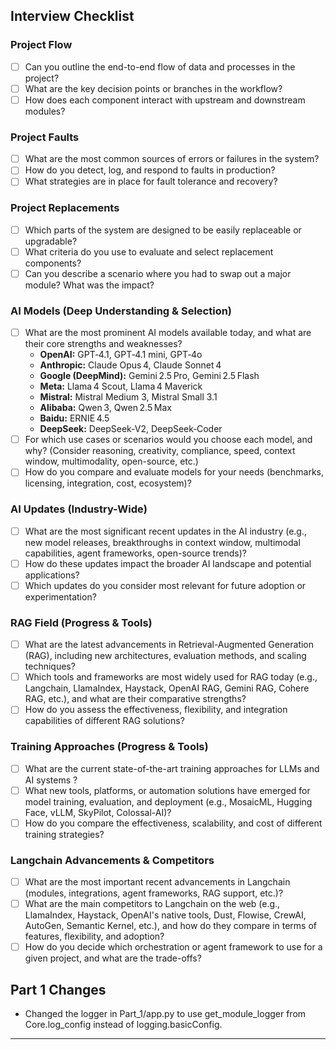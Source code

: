 ## Interview Checklist

### Project Flow
- [ ] Can you outline the end-to-end flow of data and processes in the project?
- [ ] What are the key decision points or branches in the workflow?
- [ ] How does each component interact with upstream and downstream modules?

### Project Faults
- [ ] What are the most common sources of errors or failures in the system?
- [ ] How do you detect, log, and respond to faults in production?
- [ ] What strategies are in place for fault tolerance and recovery?

### Project Replacements
- [ ] Which parts of the system are designed to be easily replaceable or upgradable?
- [ ] What criteria do you use to evaluate and select replacement components?
- [ ] Can you describe a scenario where you had to swap out a major module? What was the impact?

### AI Models (Deep Understanding & Selection)
- [ ] What are the most prominent AI models available today, and what are their core strengths and weaknesses?  
  - **OpenAI:** GPT‑4.1, GPT‑4.1 mini, GPT‑4o  
  - **Anthropic:** Claude Opus 4, Claude Sonnet 4  
  - **Google (DeepMind):** Gemini 2.5 Pro, Gemini 2.5 Flash  
  - **Meta:** Llama 4 Scout, Llama 4 Maverick  
  - **Mistral:** Mistral Medium 3, Mistral Small 3.1  
  - **Alibaba:** Qwen 3, Qwen 2.5 Max  
  - **Baidu:** ERNIE 4.5  
  - **DeepSeek:** DeepSeek‑V2, DeepSeek‑Coder  
- [ ] For which use cases or scenarios would you choose each model, and why? (Consider reasoning, creativity, compliance, speed, context window, multimodality, open-source, etc.)
- [ ] How do you compare and evaluate models for your needs (benchmarks, licensing, integration, cost, ecosystem)?

### AI Updates (Industry-Wide)
- [ ] What are the most significant recent updates in the AI industry (e.g., new model releases, breakthroughs in context window, multimodal capabilities, agent frameworks, open-source trends)?
- [ ] How do these updates impact the broader AI landscape and potential applications?
- [ ] Which updates do you consider most relevant for future adoption or experimentation?

### RAG Field (Progress & Tools)
- [ ] What are the latest advancements in Retrieval-Augmented Generation (RAG), including new architectures, evaluation methods, and scaling techniques?
- [ ] Which tools and frameworks are most widely used for RAG today (e.g., Langchain, LlamaIndex, Haystack, OpenAI RAG, Gemini RAG, Cohere RAG, etc.), and what are their comparative strengths?
- [ ] How do you assess the effectiveness, flexibility, and integration capabilities of different RAG solutions?

### Training Approaches (Progress & Tools)
- [ ] What are the current state-of-the-art training approaches for LLMs and AI systems ?
- [ ] What new tools, platforms, or automation solutions have emerged for model training, evaluation, and deployment (e.g., MosaicML, Hugging Face, vLLM, SkyPilot, Colossal-AI)?
- [ ] How do you compare the effectiveness, scalability, and cost of different training strategies?

### Langchain Advancements & Competitors
- [ ] What are the most important recent advancements in Langchain (modules, integrations, agent frameworks, RAG support, etc.)?
- [ ] What are the main competitors to Langchain on the web (e.g., LlamaIndex, Haystack, OpenAI's native tools, Dust, Flowise, CrewAI, AutoGen, Semantic Kernel, etc.), and how do they compare in terms of features, flexibility, and adoption?
- [ ] How do you decide which orchestration or agent framework to use for a given project, and what are the trade-offs?

## Part 1 Changes
- Changed the logger in Part_1/app.py to use get_module_logger from Core.log_config instead of logging.basicConfig.

---




